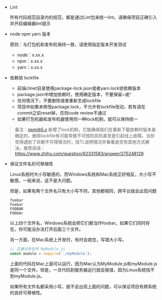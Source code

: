 - Lint

  所有代码规范目录内的规范，都是通过Lint包来统一lint，请确保项目正确引入并开启编辑器lint提示

- node npm yarn 版本

  原则：与打包机和发布机保持一致，请使用指定版本开发测试

  - node：x.xx.x
  - npm：x.xx.x
  - yarn：x.xx.x

- 依赖锁 lockfile

  - 前端clinet目录使用package-lock.json或者yarn.lock锁依赖版本
  - package.json中增加依赖时，使用确定版本，不要保留~或^
  - 任何情况下，不要删除或者重新生成lockfile
  - 项目中如果未修改package.lock，不允许有lockfile改动，若有请在commit之前reset掉，否则code review不通过
  - 如果打包机器和发布机器使用同一种lock机制，就可以保持统一

> 备注：npm@5.x 新增了lock机制，它能确保我们在重新下载依赖时版本是确定的，删除lockfile有可能导致不可控的风险甚至是引起线上故障。当你觉得遇到了非删不可得情况时，找TL说明情况并看看是否有其他方式解决。推荐阅读：https://www.zhihu.com/question/62331583/answer/275248129



- 保证文件名的可移植性

  Linux系统时大小写敏感的，而Windows系统和Mac系统正好相反，大小写不敏感。一般来说，这不是大问题。

  但是，如果有两个文件名只有大小写不同，其他都相同，跨平台就会出现问题

  ```
  foobar
  Foobar
  FOOBAR
  FOObAr
  ```

  以上四个文件名，Windows系统会把它们都当作foobar。如果它们同时存在，你可能没办法打开后面三个文件。

  另一方面，在Mac系统上开发时，有时会疏忽，写错大小写。

  ```js
  // 正确文件名时 MyModule.js
  const module = require('./myModule');
  ```

  上面的代码在Mac上面可以运行，因为Mac认为MyModule.js和myModule.js是同一个文件。但是，一旦代码到服务器运行就会报错，因为Linux系统找不到myModule.js。

  如果所有文件名都采用小写，就不会出现上面的问题，可以保证项目有跨系统的良好可移植性。